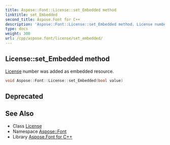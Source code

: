```yaml
---
title: Aspose::Font::License::set_Embedded method
linktitle: set_Embedded
second_title: Aspose.Font for C++
description: 'Aspose::Font::License::set_Embedded method. License number was added as embedded resource in C++.'
type: docs
weight: 300
url: /cpp/aspose.font/license/set_embedded/
---
```

## License::set_Embedded method


[License](../) number was added as embedded resource.

```cpp
void Aspose::Font::License::set_Embedded(bool value)
```


## Deprecated


## See Also

* Class [License](../)
* Namespace [Aspose::Font](../../)
* Library [Aspose.Font for C++](../../../)
